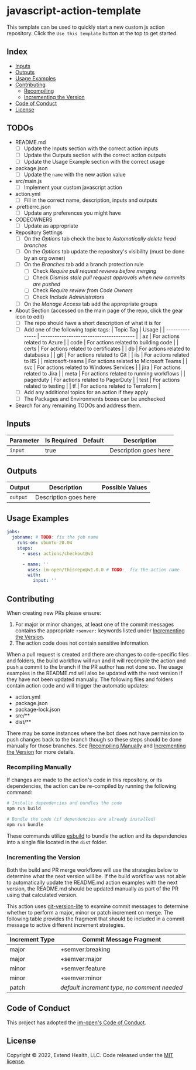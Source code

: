 # javascript-action-template

This template can be used to quickly start a new custom js action repository.  Click the `Use this template` button at the top to get started.

## Index

- [Inputs](#inputs)
- [Outputs](#outputs)
- [Usage Examples](#usage-examples)
- [Contributing](#contributing)
  - [Recompiling](#recompiling)
  - [Incrementing the Version](#incrementing-the-version)
- [Code of Conduct](#code-of-conduct)
- [License](#license)

## TODOs

- README.md
  - [ ] Update the Inputs section with the correct action inputs
  - [ ] Update the Outputs section with the correct action outputs
  - [ ] Update the Usage Example section with the correct usage
- package.json
  - [ ] Update the `name` with the new action value
- src/main.js
  - [ ] Implement your custom javascript action
- action.yml
  - [ ] Fill in the correct name, description, inputs and outputs
- .prettierrc.json
  - [ ] Update any preferences you might have
- CODEOWNERS
  - [ ] Update as appropriate
- Repository Settings
  - [ ] On the *Options* tab check the box to *Automatically delete head branches*
  - [ ] On the *Options* tab update the repository's visibility (must be done by an org owner)
  - [ ] On the *Branches* tab add a branch protection rule
    - [ ] Check *Require pull request reviews before merging*
    - [ ] Check *Dismiss stale pull request approvals when new commits are pushed*
    - [ ] Check *Require review from Code Owners*
    - [ ] Check *Include Administrators*
  - [ ] On the *Manage Access* tab add the appropriate groups
- About Section (accessed on the main page of the repo, click the gear icon to edit)
  - [ ] The repo should have a short description of what it is for
  - [ ] Add one of the following topic tags:
    | Topic Tag       | Usage                                    |
    | --------------- | ---------------------------------------- |
    | az              | For actions related to Azure             |
    | code            | For actions related to building code     |
    | certs           | For actions related to certificates      |
    | db              | For actions related to databases         |
    | git             | For actions related to Git               |
    | iis             | For actions related to IIS               |
    | microsoft-teams | For actions related to Microsoft Teams   |
    | svc             | For actions related to Windows Services  |
    | jira            | For actions related to Jira              |
    | meta            | For actions related to running workflows |
    | pagerduty       | For actions related to PagerDuty         |
    | test            | For actions related to testing           |
    | tf              | For actions related to Terraform         |
  - [ ] Add any additional topics for an action if they apply
  - [ ] The Packages and Environments boxes can be unchecked
- Search for any remaining TODOs and address them.

## Inputs

| Parameter | Is Required | Default | Description           |
| --------- | ----------- | ------- | --------------------- |
| `input`   | true        |         | Description goes here |

## Outputs

| Output   | Description           | Possible Values |
| -------- | --------------------- | --------------- |
| `output` | Description goes here |                 |

## Usage Examples

```yml
jobs:
  jobname: # TODO: fix the job name
    runs-on: ubuntu-20.04
    steps:
      - uses: actions/checkout@v3

      - name: ''
        uses: im-open/thisrepo@v1.0.0 # TODO:  fix the action name
        with:
          input: ''
```

## Contributing

When creating new PRs please ensure:

1. For major or minor changes, at least one of the commit messages contains the appropriate `+semver:` keywords listed under [Incrementing the Version](#incrementing-the-version).
1. The action code does not contain sensitive information.

When a pull request is created and there are changes to code-specific files and folders, the build workflow will run and it will recompile the action and push a commit to the branch if the PR author has not done so. The usage examples in the README.md will also be updated with the next version if they have not been updated manually. The following files and folders contain action code and will trigger the automatic updates:

- action.yml
- package.json
- package-lock.json
- src/\*\*
- dist/\*\*

There may be some instances where the bot does not have permission to push changes back to the branch though so these steps should be done manually for those branches. See [Recompiling Manually](#recompiling-manually) and [Incrementing the Version](#incrementing-the-version) for more details.

### Recompiling Manually

If changes are made to the action's code in this repository, or its dependencies, the action can be re-compiled by running the following command:

```sh
# Installs dependencies and bundles the code
npm run build

# Bundle the code (if dependencies are already installed)
npm run bundle
```

These commands utilize [esbuild](https://esbuild.github.io/getting-started/#bundling-for-node) to bundle the action and
its dependencies into a single file located in the `dist` folder.

### Incrementing the Version

Both the build and PR merge workflows will use the strategies below to determine what the next version will be.  If the build workflow was not able to automatically update the README.md action examples with the next version, the README.md should be updated manually as part of the PR using that calculated version.

This action uses [git-version-lite] to examine commit messages to determine whether to perform a major, minor or patch increment on merge.  The following table provides the fragment that should be included in a commit message to active different increment strategies.

| Increment Type | Commit Message Fragment                     |
| -------------- | ------------------------------------------- |
| major          | +semver:breaking                            |
| major          | +semver:major                               |
| minor          | +semver:feature                             |
| minor          | +semver:minor                               |
| patch          | *default increment type, no comment needed* |

## Code of Conduct

This project has adopted the [im-open's Code of Conduct](https://github.com/im-open/.github/blob/main/CODE_OF_CONDUCT.md).

## License

Copyright &copy; 2022, Extend Health, LLC. Code released under the [MIT license](LICENSE).

[git-version-lite]: https://github.com/im-open/git-version-lite